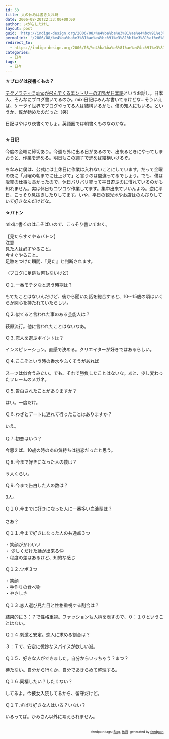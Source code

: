 ```yaml
---
id: 53
title: 人の休みは書き入れ時
date: 2006-08-20T22:33:00+00:00
author: いがらしたけし
layout: post
guid: 'http://indigo-design.org/2006/08/%e4%ba%ba%e3%81%ae%e4%bc%91%e3%81%bf%e3%81%af%e6%9b%b8%e3%81%8d%e5%85%a5%e3%82%8c%e6%99%82/'
permalink: '/2006/08/%e4%ba%ba%e3%81%ae%e4%bc%91%e3%81%bf%e3%81%af%e6%9b%b8%e3%81%8d%e5%85%a5%e3%82%8c%e6%99%82/'
redirect_to:
  - https://indigo-design.org/2006/08/%e4%ba%ba%e3%81%ae%e4%bc%91%e3%81%bf%e3%81%af%e6%9b%b8%e3%81%8d%e5%85%a5%e3%82%8c%e6%99%82/
categories:
  - 日々
tags:
  - 日々
---
```

<strong>☆ブログは夜書くもの？<br /><br /></strong><a href="http://internet.watch.impress.co.jp/cda/news/2006/08/08/12942.html" target="_blank">テクノラティにpingが飛んでくるエントリーの31%が日本語</a>というお話し。日本人、そんなにブログ書いてるのか。mixi日記はみんな書いてるけどな&hellip;そういえば、ケータイ世界でブログやってる人は結構いるかも。僕の知人にもいる。というか、僕が勧めたのだった（笑）<br /><br />日記はやはり夜書くでしょ。英語圏では朝書くものなのかな。

<!--more-->
<br /><strong>☆日記</strong><br /><br />今度の金曜に締切あり。今週も外に出る日があるので、出来るときにやってしまおうと、作業を進める。明日もこの調子で進めば結構いけるぞ。<br /><br />ちなみに僕は、公式には土休日に作業は入れないことにしています。だって金曜の夜に「月曜の朝までに仕上げて」と言うのは間違ってるでしょう。でも、僕は販売の仕事も長かったので、休日バリバリ売って平日遊ぶのに慣れているのかも知れません。実は休日もコツコツ作業してます。集中出来ていいんよね。逆に平日、こっそり息抜きしたりしてます。いや、平日の観光地やお店はのんびりしていて好きなんだけどな。<br /><br /><strong>☆バトン</strong><br /><br />mixiに書くのはこそばいので、こっそり書いておく。<br /><br />【見たらすぐやるバトン】 <br />注意 <br />見た人は必ずやること。 <br />今すぐやること。 <br />足跡をつけた瞬間、『見た』と判断されます。 <br /> <br />（ブログに足跡も何もないけど） <br /> <br />Ｑ１.一番モテタなと思う時期は？ <br /> <br />もてたことはないんだけど、後から聞いた話を総合すると、10〜15歳の頃はいくらか関心を持たれていたらしい。<br /> <br />Ｑ２.似てると言われた事のある芸能人は？ <br /> <br />萩原流行。他に言われたことはないなあ。<br /> <br />Ｑ３.恋人を選ぶポイントは？ <br /> <br />インスピレーション。直感で決める。クリエイターが好きではあるらしい。<br /><br />Ｑ４.ここぞという時の香水やふくそうがあれば <br /> <br />スーツは似合うみたい。でも、それで勝負したことはないな。あと、少し変わったフレームのメガネ。<br /> <br />Ｑ５.告白されたことがありますか？ <br /> <br />はい。一度だけ。<br /> <br />Ｑ６.わざとデートに遅れて行ったことはありますか？ 　 <br /> <br />いえ。<br />　 <br />Ｑ７.初恋はいつ？ <br /> <br />今思えば、10歳の時のあの気持ちは初恋だったと思う。 <br /> <br />Ｑ８.今まで好きになった人の数は？ <br /> <br />５人くらい。<br /><br />Ｑ９.今まで告白した人の数は？ <br /> <br />3人。<br /><br />Ｑ１０.今までに好きになった人に一番多い血液型は？ <br />　 <br />さあ？<br /><br />Ｑ１１.今まで好きになった人の共通点３つ <br /> <br />・笑顔がかわいい<br />・ 少しくだけた話が出来る仲<br />・程度の差はあるけど、知的な感じ<br /> <br />Ｑ１２.ツボ３つ <br /> <br />・笑顔<br />・手作りの食べ物 <br />・やさしさ<br /> <br />Ｑ１３.恋人選び見た目と性格重視する割合は？ <br /> <br />結果的に３：７で性格重視。ファッションも人柄を表すので、０：１０ということはない。<br /><br />Ｑ１４.刺激と安定。恋人に求める割合は？ <br /> <br />３：７で、安定に微妙なスパイスが欲しい派。<br /><br />Ｑ１５．好きな人ができました。自分からいっちゃう？まつ？ <br /> <br />待たない。自分から行くか、自分であきらめて整理する。<br /><br />Ｑ１６.同棲したい？したくない？ <br /> <br />してるよ。今彼女入院してるから、留守だけど。<br /> <br />Ｑ１７.ずばり好きな人はいる？いない？ <br /> <br />いるってば。かみさん以外に考えられません。<br /><br />
<div style="text-align: right;font-size: 10px"> <span>feedpath tags: <a href="http://feedpath.jp/search/index.csp?search_text=Blog" rel="tag">Blog</a>,  <a href="http://feedpath.jp/search/index.csp?search_text=%E4%BC%91%E6%97%A5" rel="tag">休日</a></span>&nbsp;&nbsp;<span>generated by <a href="http://feedpath.jp">feedpath</a></span> </div>